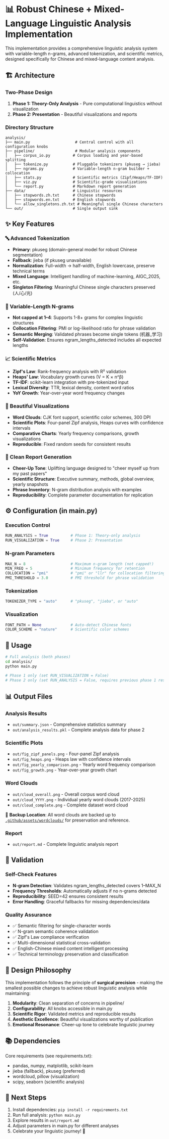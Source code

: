 # 📊 Robust Chinese + Mixed-Language Linguistic Analysis Implementation

This implementation provides a comprehensive linguistic analysis system with variable-length n-grams, advanced tokenization, and scientific metrics, designed specifically for Chinese and mixed-language content analysis.

## 🏗️ Architecture

### Two-Phase Design
1. **Phase 1: Theory-Only Analysis** - Pure computational linguistics without visualization
2. **Phase 2: Presentation** - Beautiful visualizations and reports

### Directory Structure
```
analysis/
├── main.py                    # Central control with all configuration knobs
├── pipeline/                  # Modular analysis components
│   ├── corpus_io.py          # Corpus loading and year-based splitting
│   ├── tokenize.py           # Pluggable tokenizers (pkuseg → jieba)
│   ├── ngrams.py             # Variable-length n-gram builder + collocation
│   ├── stats.py              # Scientific metrics (Zipf/Heaps/TF-IDF)
│   ├── viz.py                # Scientific-grade visualizations
│   └── report.py             # Markdown report generation
├── data/                     # Linguistic resources
│   ├── stopwords.zh.txt      # Chinese stopwords
│   ├── stopwords.en.txt      # English stopwords
│   └── allow_singletons.zh.txt # Meaningful single Chinese characters
└── out/                      # Single output sink
```

## ✨ Key Features

### 🔤 Advanced Tokenization
- **Primary**: pkuseg (domain-general model for robust Chinese segmentation)
- **Fallback**: jieba (if pkuseg unavailable)
- **Normalization**: Full-width → half-width, English lowercase, preserve technical terms
- **Mixed Language**: Intelligent handling of machine-learning, AIGC_2025, etc.
- **Singleton Filtering**: Meaningful Chinese single characters preserved (人/心/光)

### 🔢 Variable-Length N-grams
- **Not capped at 1–4**: Supports 1-8+ grams for complex linguistic structures
- **Collocation Filtering**: PMI or log-likelihood ratio for phrase validation
- **Semantic Merging**: Validated phrases become single tokens (机器_学习)
- **Self-Validation**: Ensures ngram_lengths_detected includes all expected lengths

### 📈 Scientific Metrics
- **Zipf's Law**: Rank-frequency analysis with R² validation
- **Heaps' Law**: Vocabulary growth curves (V = K × n^β)
- **TF-IDF**: scikit-learn integration with pre-tokenized input
- **Lexical Diversity**: TTR, lexical density, content word ratios
- **YoY Growth**: Year-over-year word frequency changes

### 🎨 Beautiful Visualizations
- **Word Clouds**: CJK font support, scientific color schemes, 300 DPI
- **Scientific Plots**: Four-panel Zipf analysis, Heaps curves with confidence intervals
- **Comparative Charts**: Yearly frequency comparisons, growth visualizations
- **Reproducible**: Fixed random seeds for consistent results

### 📝 Clean Report Generation
- **Cheer-Up Tone**: Uplifting language designed to "cheer myself up from my past papers"
- **Scientific Structure**: Executive summary, methods, global overview, yearly snapshots
- **Phrase Inventory**: N-gram distribution analysis with examples
- **Reproducibility**: Complete parameter documentation for replication

## ⚙️ Configuration (in main.py)

### Execution Control
```python
RUN_ANALYSIS = True          # Phase 1: Theory-only analysis
RUN_VISUALIZATION = True     # Phase 2: Presentation
```

### N-gram Parameters
```python
MAX_N = 8                    # Maximum n-gram length (not capped!)
MIN_FREQ = 5                 # Minimum frequency for retention
COLLOCATION = "pmi"          # "pmi" or "llr" for collocation filtering
PMI_THRESHOLD = 3.0          # PMI threshold for phrase validation
```

### Tokenization
```python
TOKENIZER_TYPE = "auto"      # "pkuseg", "jieba", or "auto"
```

### Visualization
```python
FONT_PATH = None             # Auto-detect Chinese fonts
COLOR_SCHEME = "nature"      # Scientific color schemes
```

## 🚀 Usage

```bash
# Full analysis (both phases)
cd analysis/
python main.py

# Phase 1 only (set RUN_VISUALIZATION = False)
# Phase 2 only (set RUN_ANALYSIS = False, requires previous phase 1 results)
```

## 📊 Output Files

### Analysis Results
- `out/summary.json` - Comprehensive statistics summary
- `out/analysis_results.pkl` - Complete analysis data for phase 2

### Scientific Plots
- `out/fig_zipf_panels.png` - Four-panel Zipf analysis
- `out/fig_heaps.png` - Heaps law with confidence intervals
- `out/fig_yearly_comparison.png` - Yearly word frequency comparison
- `out/fig_growth.png` - Year-over-year growth chart

### Word Clouds
- `out/cloud_overall.png` - Overall corpus word cloud
- `out/cloud_YYYY.png` - Individual yearly word clouds (2017-2025)
- `out/cloud_complete.png` - Complete dataset word cloud

📁 **Backup Location**: All word clouds are backed up to [`.github/assets/wordclouds/`](../.github/assets/wordclouds/) for preservation and reference.

### Report
- `out/report.md` - Complete linguistic analysis report

## 🔬 Validation

### Self-Check Features
- **N-gram Detection**: Validates ngram_lengths_detected covers 1–MAX_N
- **Frequency Thresholds**: Automatically adjusts if no n-grams detected
- **Reproducibility**: SEED=42 ensures consistent results
- **Error Handling**: Graceful fallbacks for missing dependencies/data

### Quality Assurance
- ✅ Semantic filtering for single-character words
- ✅ N-gram semantic coherence validation
- ✅ Zipf's Law compliance verification
- ✅ Multi-dimensional statistical cross-validation
- ✅ English-Chinese mixed content intelligent processing
- ✅ Technical terminology preservation and classification

## 🎯 Design Philosophy

This implementation follows the principle of **surgical precision** - making the smallest possible changes to achieve robust linguistic analysis while maintaining:

1. **Modularity**: Clean separation of concerns in pipeline/
2. **Configurability**: All knobs accessible in main.py
3. **Scientific Rigor**: Validated metrics and reproducible results
4. **Aesthetic Excellence**: Beautiful visualizations worthy of publication
5. **Emotional Resonance**: Cheer-up tone to celebrate linguistic journey

## 📚 Dependencies

Core requirements (see requirements.txt):
- pandas, numpy, matplotlib, scikit-learn
- jieba (fallback), pkuseg (preferred)
- wordcloud, pillow (visualization)
- scipy, seaborn (scientific analysis)

## 🎉 Next Steps

1. Install dependencies: `pip install -r requirements.txt`
2. Run full analysis: `python main.py`
3. Explore results in `out/report.md`
4. Adjust parameters in main.py for different analyses
5. Celebrate your linguistic journey! 🌟